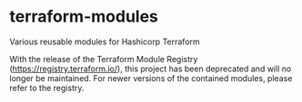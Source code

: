 # terraform-modules
Various reusable modules for Hashicorp Terraform

With the release of the Terraform Module Registry (https://registry.terraform.io/), this project has been deprecated and
will no longer be maintained. For newer versions of the contained modules, please refer to the registry. 
